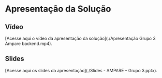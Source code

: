 # Apresentação da Solução

## Vídeo
[Acesse aqui o vídeo da apresentação da solução](./Apresentação Grupo 3 Ampare backend.mp4).

## Slides
[Acesse aqui os slides da apresentação](./Slides - AMPARE - Grupo 3.pptx).
